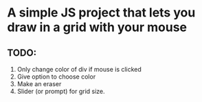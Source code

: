 # A simple JS project that lets you draw in a grid with your mouse
## TODO:
1. Only change color of div if mouse is clicked
2. Give option to choose color
3. Make an eraser
4. Slider (or prompt) for grid size.